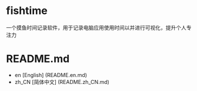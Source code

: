 # fishtime
一个摸鱼时间记录软件，用于记录电脑应用使用时间以并进行可视化，提升个人专注力
# README.md
- en [English] (README.en.md)
- zh_CN [简体中文] (README.zh_CN.md)
